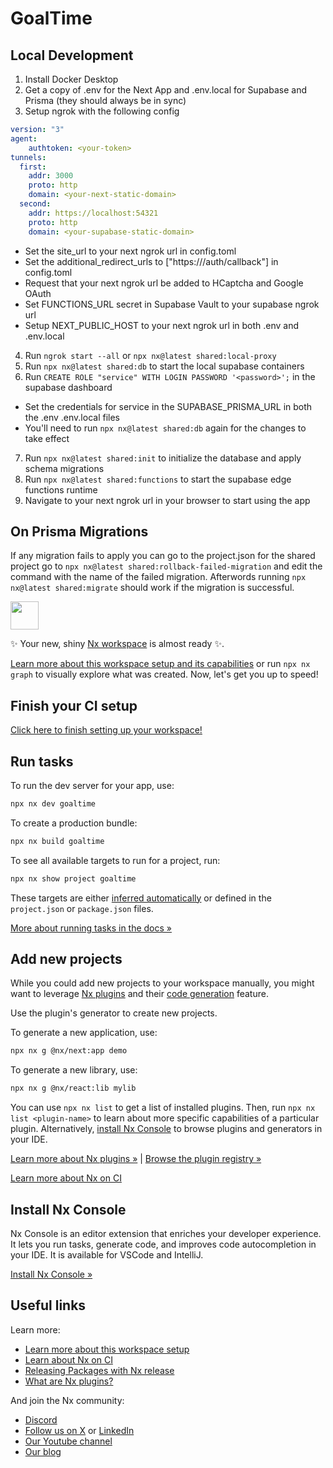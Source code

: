 # GoalTime

## Local Development

1. Install Docker Desktop
2. Get a copy of .env for the Next App and .env.local for Supabase and Prisma (they should always be in sync)
3. Setup ngrok with the following config
```ngrok.yml
version: "3"
agent:
    authtoken: <your-token>
tunnels:
  first:
    addr: 3000
    proto: http
    domain: <your-next-static-domain>
  second:
    addr: https://localhost:54321
    proto: http
    domain: <your-supabase-static-domain>
```
- Set the site_url to your next ngrok url in config.toml
- Set the additional_redirect_urls to ["https://<your-next-ngrok-url>/auth/callback"] in config.toml
- Request that your next ngrok url be added to HCaptcha and Google OAuth
- Set FUNCTIONS_URL secret in Supabase Vault to your supabase ngrok url
- Setup NEXT_PUBLIC_HOST to your next ngrok url in both .env and .env.local
4. Run `ngrok start --all` or `npx nx@latest shared:local-proxy`
5. Run `npx nx@latest shared:db` to start the local supabase containers
6. Run `CREATE ROLE "service" WITH LOGIN PASSWORD '<password>';` in the supabase dashboard
- Set the credentials for service in the SUPABASE_PRISMA_URL in both the .env .env.local files
- You'll need to run `npx nx@latest shared:db` again for the changes to take effect
7. Run `npx nx@latest shared:init` to initialize the database and apply schema migrations
8. Run `npx nx@latest shared:functions` to start the supabase edge functions runtime
9. Navigate to your next ngrok url in your browser to start using the app

## On Prisma Migrations

If any migration fails to apply you can go to the project.json for the shared project go to `npx nx@latest shared:rollback-failed-migration` and edit the command with the name of the failed migration. Afterwords running `npx nx@latest shared:migrate` should work if the migration is successful.

<a alt="Nx logo" href="https://nx.dev" target="_blank" rel="noreferrer"><img src="https://raw.githubusercontent.com/nrwl/nx/master/images/nx-logo.png" width="45"></a>

✨ Your new, shiny [Nx workspace](https://nx.dev) is almost ready ✨.

[Learn more about this workspace setup and its capabilities](https://nx.dev/nx-api/next?utm_source=nx_project&amp;utm_medium=readme&amp;utm_campaign=nx_projects) or run `npx nx graph` to visually explore what was created. Now, let's get you up to speed!

## Finish your CI setup

[Click here to finish setting up your workspace!](https://cloud.nx.app/connect/0uEvf7QzRj)


## Run tasks

To run the dev server for your app, use:

```sh
npx nx dev goaltime
```

To create a production bundle:

```sh
npx nx build goaltime
```

To see all available targets to run for a project, run:

```sh
npx nx show project goaltime
```

These targets are either [inferred automatically](https://nx.dev/concepts/inferred-tasks?utm_source=nx_project&utm_medium=readme&utm_campaign=nx_projects) or defined in the `project.json` or `package.json` files.

[More about running tasks in the docs &raquo;](https://nx.dev/features/run-tasks?utm_source=nx_project&utm_medium=readme&utm_campaign=nx_projects)

## Add new projects

While you could add new projects to your workspace manually, you might want to leverage [Nx plugins](https://nx.dev/concepts/nx-plugins?utm_source=nx_project&utm_medium=readme&utm_campaign=nx_projects) and their [code generation](https://nx.dev/features/generate-code?utm_source=nx_project&utm_medium=readme&utm_campaign=nx_projects) feature.

Use the plugin's generator to create new projects.

To generate a new application, use:

```sh
npx nx g @nx/next:app demo
```

To generate a new library, use:

```sh
npx nx g @nx/react:lib mylib
```

You can use `npx nx list` to get a list of installed plugins. Then, run `npx nx list <plugin-name>` to learn about more specific capabilities of a particular plugin. Alternatively, [install Nx Console](https://nx.dev/getting-started/editor-setup?utm_source=nx_project&utm_medium=readme&utm_campaign=nx_projects) to browse plugins and generators in your IDE.

[Learn more about Nx plugins &raquo;](https://nx.dev/concepts/nx-plugins?utm_source=nx_project&utm_medium=readme&utm_campaign=nx_projects) | [Browse the plugin registry &raquo;](https://nx.dev/plugin-registry?utm_source=nx_project&utm_medium=readme&utm_campaign=nx_projects)


[Learn more about Nx on CI](https://nx.dev/ci/intro/ci-with-nx#ready-get-started-with-your-provider?utm_source=nx_project&utm_medium=readme&utm_campaign=nx_projects)

## Install Nx Console

Nx Console is an editor extension that enriches your developer experience. It lets you run tasks, generate code, and improves code autocompletion in your IDE. It is available for VSCode and IntelliJ.

[Install Nx Console &raquo;](https://nx.dev/getting-started/editor-setup?utm_source=nx_project&utm_medium=readme&utm_campaign=nx_projects)

## Useful links

Learn more:

- [Learn more about this workspace setup](https://nx.dev/nx-api/next?utm_source=nx_project&amp;utm_medium=readme&amp;utm_campaign=nx_projects)
- [Learn about Nx on CI](https://nx.dev/ci/intro/ci-with-nx?utm_source=nx_project&utm_medium=readme&utm_campaign=nx_projects)
- [Releasing Packages with Nx release](https://nx.dev/features/manage-releases?utm_source=nx_project&utm_medium=readme&utm_campaign=nx_projects)
- [What are Nx plugins?](https://nx.dev/concepts/nx-plugins?utm_source=nx_project&utm_medium=readme&utm_campaign=nx_projects)

And join the Nx community:
- [Discord](https://go.nx.dev/community)
- [Follow us on X](https://twitter.com/nxdevtools) or [LinkedIn](https://www.linkedin.com/company/nrwl)
- [Our Youtube channel](https://www.youtube.com/@nxdevtools)
- [Our blog](https://nx.dev/blog?utm_source=nx_project&utm_medium=readme&utm_campaign=nx_projects)
